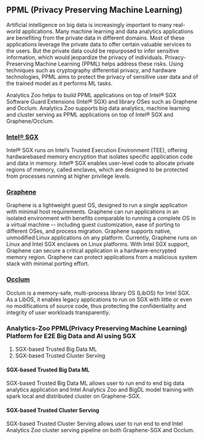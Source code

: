 ## PPML (Privacy Preserving Machine Learning) 
Artificial intelligence on big data is increasingly important to many real-world applications. Many machine learning and data analytics applications are benefiting from the private data in different domains. Most of these applications leverage the private data to offer certain valuable services to the users. But the private data could be repurposed to infer sensitive information, which would jeopardize the privacy of individuals. Privacy-Preserving Machine Learning (PPML) helps address these risks. Using techniques such as cryptography differential privacy, and hardware technologies, PPML aims to protect the privacy of sensitive user data and of the trained model as it performs ML tasks.

Analytics Zoo helps to build PPML applications on top of Intel® SGX Software Guard Extensions (Intel® SGX) and library OSes such as Graphene and Occlum. Analytics Zoo supports big data analytics, machine learning and cluster serving as PPML applications on top of Intel® SGX and Graphene/Occlum.

### [Intel® SGX](https://software.intel.com/content/www/us/en/develop/topics/software-guard-extensions.html)
Intel® SGX runs on Intel’s Trusted Execution Environment (TEE), offering hardwarebased memory encryption that isolates specific application code and data in memory. Intel® SGX enables user-level code to allocate private regions of memory, called enclaves, which are designed to be protected from processes running at higher privilege levels. 

### [Graphene](https://github.com/oscarlab/graphene)
Graphene is a lightweight guest OS, designed to run a single application with minimal host requirements. Graphene can run applications in an isolated environment with benefits comparable to running a complete OS in a virtual machine -- including guest customization, ease of porting to different OSes, and process migration. Graphene supports native, unmodified Linux applications on any platform. Currently, Graphene runs on Linux and Intel SGX enclaves on Linux platforms. With Intel SGX support, Graphene can secure a critical application in a hardware-encrypted memory region. Graphene can protect applications from a malicious system stack with minimal porting effort.

### [Occlum](https://github.com/occlum/occlum)
Occlum is a memory-safe, multi-process library OS (LibOS) for Intel SGX. As a LibOS, it enables legacy applications to run on SGX with little or even no modifications of source code, thus protecting the confidentiality and integrity of user workloads transparently.

### Analytics-Zoo PPML(Privacy Preserving Machine Learning) Platform for E2E Big Data and AI using SGX
1. SGX-based Trusted Big Data ML
2. SGX-based Trusted Cluster Serving

#### SGX-based Trusted Big Data ML
SGX-based Trusted Big Data ML allows user to run end to end big data analytics application and Intel Analytics Zoo and BigDL model training with spark local and distributed cluster on Graphene-SGX.

#### SGX-based Trusted Cluster Serving
SGX-based Trusted Cluster Serving allows user to run end to end Intel Analytics Zoo cluster serving pipeline on both Graphene-SGX and Occlum.


